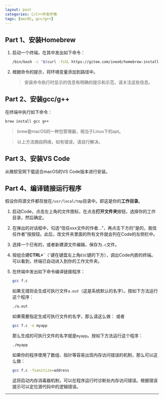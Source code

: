 ```yaml
---
layout: post
categories: C/C++开发环境
tags: [macOS, gcc/g++]
---
```



## Part 1、安装Homebrew

1. 启动一个终端，在其中发出如下命令：
    ```bash
    /bin/bash -c "$(curl -fsSL https://gitee.com/ineo6/homebrew-install/raw/master/install.sh)"
    ```
2. 根据命令的提示，将环境变量添加到路径中。
    >安装命令执行时显示的信息有明确的提示和示范，请关注这些信息。

## Part 2、安装gcc/g++
在终端中执行如下命令：
```bash
brew install gcc g++
```
>brew是macOS的一种包管理器，相当于Linux下的apt。

>以上方法摘自网络，如有错误，请自行解决。

## Part 3、安装VS Code
从微软官网下载适合macOS的VS Code版本进行安装。

## Part 4、编译链接运行程序
假设你将源文件都存放在`/usr/local/tmp`目录中。即这是你的**工作目录**。

1. 启动Code，点击左上角的文件图标，在点击**打开文件夹**按钮，选择你的工作目录，然后确定。

2. 在弹出的对话框中，勾选“信任xxx文件的作者...”，再点击下方的“是的，我信任作者”按按钮。此后，改文件夹里面的所有文件就会列在Code的左侧栏中。

3. 选择一个已有的，或者新建源文件编辑，保存为`.c`文件。

4. 按组合建**CTRL+\`**（\`键在键盘左上角`ESC`键的下方），调出Code内嵌的终端。可以看到，终端已自动进入到你的工作文件夹。

5. 在终端中发出如下命令编译链接程序：
    ```bash
    gcc f.c
    ```
    如果无错则会生成可执行文件`a.out`（这是系统默认的名字）。按如下方法运行这个程序：
    ```bash
    ./a.out
    ```

    如果需要指定生成可执行文件的名字，那么请这么做：
    或者
    ```bash
    gcc f.c -o myapp
    ```
    那么生成的可执行文件的名字就是`myapp`。按如下方法运行这个程序：
    ```bash
    ./myapp
    ```

    如果你的程序使用了数组、指针等容易出现内存访问错误的机制，那么可以这么做：
    ```bash
    gcc f.c -fsanitize=address
    ```
    这将启动内存消毒器机制，可以在程序运行时诊断处内存访问错误。根据错误提示可以定位源代码中的逻辑错误。
    
---
